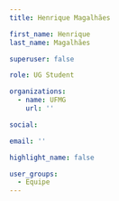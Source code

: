 ```yaml
---
title: Henrique Magalhães

first_name: Henrique
last_name: Magalhães

superuser: false

role: UG Student

organizations:
  - name: UFMG
    url: ''

social:

email: ''

highlight_name: false

user_groups:
  - Equipe
---
```

